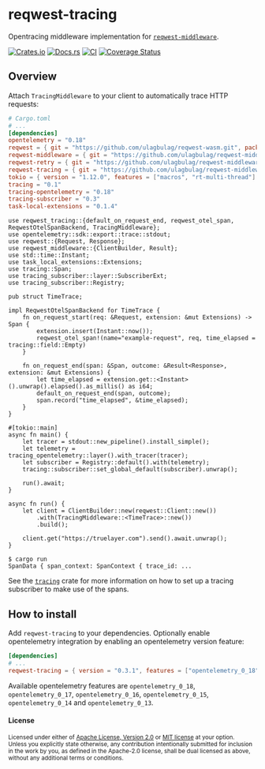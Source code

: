 # reqwest-tracing

Opentracing middleware implementation for
[`reqwest-middleware`](https://crates.io/crates/reqwest-middleware).

[![Crates.io](https://img.shields.io/crates/v/reqwest-tracing.svg)](https://crates.io/crates/reqwest-tracing)
[![Docs.rs](https://docs.rs/reqwest-tracing/badge.svg)](https://docs.rs/reqwest-tracing)
[![CI](https://github.com/TrueLayer/reqwest-middleware/workflows/CI/badge.svg)](https://github.com/TrueLayer/reqwest-middleware/actions)
[![Coverage Status](https://coveralls.io/repos/github/TrueLayer/reqwest-middleware/badge.svg?branch=main&t=UWgSpm)](https://coveralls.io/github/TrueLayer/reqwest-middleware?branch=main)

## Overview

Attach `TracingMiddleware` to your client to automatically trace HTTP requests:

```toml
# Cargo.toml
# ...
[dependencies]
opentelemetry = "0.18"
reqwest = { git = "https://github.com/ulagbulag/reqwest-wasm.git", package = "reqwest-wasm", version = "0.11" }
reqwest-middleware = { git = "https://github.com/ulagbulag/reqwest-middleware-wasm.git", package = "reqwest-middleware-wasm", version = "0.1.1" }
reqwest-retry = { git = "https://github.com/ulagbulag/reqwest-middleware-wasm.git", package = "reqwest-retry-wasm", version = "0.1.1" }
reqwest-tracing = { git = "https://github.com/ulagbulag/reqwest-middleware-wasm.git", package = "reqwest-tracing-wasm", version = "0.3.1", features = ["opentelemetry_0_18"] }
tokio = { version = "1.12.0", features = ["macros", "rt-multi-thread"] }
tracing = "0.1"
tracing-opentelemetry = "0.18"
tracing-subscriber = "0.3"
task-local-extensions = "0.1.4"
```

```rust,skip
use reqwest_tracing::{default_on_request_end, reqwest_otel_span, ReqwestOtelSpanBackend, TracingMiddleware};
use opentelemetry::sdk::export::trace::stdout;
use reqwest::{Request, Response};
use reqwest_middleware::{ClientBuilder, Result};
use std::time::Instant;
use task_local_extensions::Extensions;
use tracing::Span;
use tracing_subscriber::layer::SubscriberExt;
use tracing_subscriber::Registry;

pub struct TimeTrace;

impl ReqwestOtelSpanBackend for TimeTrace {
    fn on_request_start(req: &Request, extension: &mut Extensions) -> Span {
        extension.insert(Instant::now());
        reqwest_otel_span!(name="example-request", req, time_elapsed = tracing::field::Empty)
    }

    fn on_request_end(span: &Span, outcome: &Result<Response>, extension: &mut Extensions) {
        let time_elapsed = extension.get::<Instant>().unwrap().elapsed().as_millis() as i64;
        default_on_request_end(span, outcome);
        span.record("time_elapsed", &time_elapsed);
    }
}

#[tokio::main]
async fn main() {
    let tracer = stdout::new_pipeline().install_simple();
    let telemetry = tracing_opentelemetry::layer().with_tracer(tracer);
    let subscriber = Registry::default().with(telemetry);
    tracing::subscriber::set_global_default(subscriber).unwrap();

    run().await;
}

async fn run() {
    let client = ClientBuilder::new(reqwest::Client::new())
        .with(TracingMiddleware::<TimeTrace>::new())
        .build();

    client.get("https://truelayer.com").send().await.unwrap();
}
```

```terminal
$ cargo run
SpanData { span_context: SpanContext { trace_id: ...
```

See the [`tracing`](https://crates.io/crates/tracing) crate for more information on how to set up a
tracing subscriber to make use of the spans.

## How to install

Add `reqwest-tracing` to your dependencies. Optionally enable opentelemetry integration by enabling
an opentelemetry version feature:

```toml
[dependencies]
# ...
reqwest-tracing = { version = "0.3.1", features = ["opentelemetry_0_18"] }
```

Available opentelemetry features are `opentelemetry_0_18`, `opentelemetry_0_17`, `opentelemetry_0_16`, `opentelemetry_0_15`, `opentelemetry_0_14` and
`opentelemetry_0_13`.

#### License

<sup>
Licensed under either of <a href="LICENSE-APACHE">Apache License, Version
2.0</a> or <a href="LICENSE-MIT">MIT license</a> at your option.
</sup>

<br>

<sub>
Unless you explicitly state otherwise, any contribution intentionally submitted
for inclusion in the work by you, as defined in the Apache-2.0 license, shall be
dual licensed as above, without any additional terms or conditions.
</sub>
